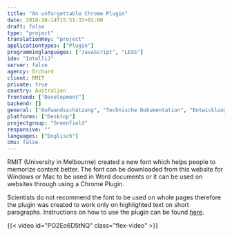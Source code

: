```yaml
---
title: "An unforgettable Chrome Plugin"
date: 2018-10-14T15:51:37+02:00
draft: false
type: "project"
translationKey: "project"
applicationtypes: ["Plugin"]
programminglanguages: ["JavaScript", "LESS"]
ide: "IntelliJ"
server: false
agency: Orchard
client: RMIT
private: true
country: Australien
frontend: ["Development"]
backend: []
general: ["Aufwandsschätzung", "Technische Dokumentation", "Entwicklung", "Deployment"]
platforms: ["Desktop"]
projectgroup: "Greenfield"
responsive: ""
languages: ["Englisch"]
cms: false
---
```

RMIT (University in Melbourne) created a new font which helps people to memorize content better. The font can be downloaded from this website for Windows or Mac to be used in Word documents or it can be used on websites through using a Chrome Plugin.

Scientists do not recommend the font to be used on whole pages therefore the plugin was created to work only on
 highlighted text on short paragraphs. Instructions on how to use the plugin can be found <a href="https://chrome
 .google.com/webstore/detail/sans-forgetica-study-mode/jojbobbpjflbaekncckdbanjoakgpbbc?hl=en" target="_blank" rel="noopener">here</a>.

{{< video id="PO2Eo6D5tNQ" class="flex-video" >}}
